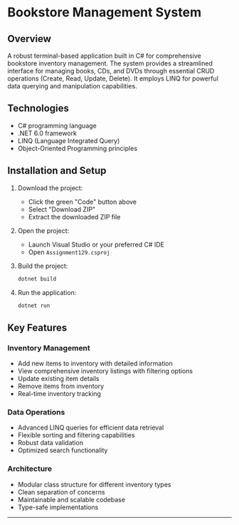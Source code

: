 # Bookstore Management System

## Overview
A robust terminal-based application built in C# for comprehensive bookstore inventory management. The system provides a streamlined interface for managing books, CDs, and DVDs through essential CRUD operations (Create, Read, Update, Delete). It employs LINQ for powerful data querying and manipulation capabilities.

## Technologies
- C# programming language
- .NET 6.0 framework
- LINQ (Language Integrated Query)
- Object-Oriented Programming principles

## Installation and Setup

1. Download the project:
   - Click the green "Code" button above
   - Select "Download ZIP"
   - Extract the downloaded ZIP file

2. Open the project:
   - Launch Visual Studio or your preferred C# IDE
   - Open `Assignment129.csproj`

3. Build the project:
   ```bash
   dotnet build
   ```

4. Run the application:
   ```bash
   dotnet run
   ```

## Key Features

### Inventory Management
- Add new items to inventory with detailed information
- View comprehensive inventory listings with filtering options
- Update existing item details
- Remove items from inventory
- Real-time inventory tracking

### Data Operations
- Advanced LINQ queries for efficient data retrieval
- Flexible sorting and filtering capabilities
- Robust data validation
- Optimized search functionality

### Architecture
- Modular class structure for different inventory types
- Clean separation of concerns
- Maintainable and scalable codebase
- Type-safe implementations

---

